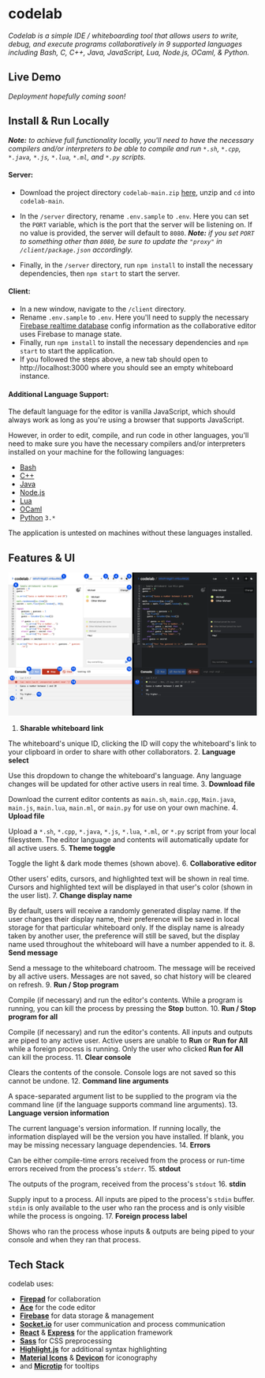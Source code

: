 # codelab
*Codelab is a simple IDE / whiteboarding tool that allows users to write, debug, and execute programs collaboratively in 9 supported languages including Bash, C, C++, Java, JavaScript, Lua, Node.js, OCaml, & Python.*

## Live Demo
*Deployment hopefully coming soon!*
## Install & Run Locally
***Note:** to achieve full functionality locally, you'll need to have the necessary compilers and/or interpreters to be able to compile and run `*.sh`, `*.cpp`, `*.java`, `*.js`, `*.lua`, `*.ml`, and `*.py` scripts.*

#### Server:
* Download the project directory `codelab-main.zip` [here](https://github.com/mhollingshead/codelab/archive/refs/heads/main.zip), unzip and `cd` into `codelab-main`. 
* In the `/server` directory, rename `.env.sample` to `.env`. Here you can set the `PORT` variable, which is the port that the server will be listening on. If no value is provided, the server will default to `8080`. 
***Note:** if you set `PORT` to something other than `8080`, be sure to update the `"proxy"` in `/client/package.json` accordingly.*

* Finally, in the `/server` directory, run `npm install` to install the necessary dependencies, then `npm start` to start the server.

#### Client:
* In a new window, navigate to the `/client` directory.
* Rename `.env.sample` to `.env`. Here you'll need to supply the necessary [Firebase realtime database](https://firebase.google.com/products/realtime-database) config information as the collaborative editor uses Firebase to manage state.
* Finally, run `npm install` to install the necessary dependencies and `npm start` to start the application.
* If you followed the steps above, a new tab should open to http://localhost:3000 where you should see an empty whiteboard instance.

#### Additional Language Support:
The default language for the editor is vanilla JavaScript, which should always work as long as you're using a browser that supports JavaScript.

However, in order to edit, compile, and run code in other languages, you'll need to make sure you have the necessary compilers and/or interpreters installed on your machine for the following languages:
* [Bash](https://www.gnu.org/software/bash/)
* [C++](https://www.cplusplus.com/)
* [Java](https://www.java.com/en/)
* [Node.js](https://nodejs.org/en/)
* [Lua](https://www.lua.org/)
* [OCaml](https://ocaml.org/)
* [Python](https://www.python.org/) `3.*`

The application is untested on machines without these languages installed.

## Features & UI
![enter image description here](/client/public/UI-01.png)

 1. **Sharable whiteboard link**

  The whiteboard's unique ID, clicking the ID will copy the whiteboard's link to your clipboard in order to share with other collaborators.
 2. **Language select** 

  Use this dropdown to change the whiteboard's language. Any language changes will be updated for other active users in real time.
 3. **Download file**

  Download the current editor contents as `main.sh`, `main.cpp`, `Main.java`, `main.js`, `main.lua`, `main.ml`, or `main.py` for use on your own machine.
 4. **Upload file**

  Upload a `*.sh`, `*.cpp`, `*.java`, `*.js`, `*.lua`, `*.ml`, or `*.py` script from your local filesystem. The editor language and contents will automatically update for all active users.
 5. **Theme toggle**

  Toggle the light & dark mode themes (shown above).
 6. **Collaborative editor**

  Other users' edits, cursors, and highlighted text will be shown in real time. Cursors and highlighted text will be displayed in that user's color (shown in the user list).
 7. **Change display name**

  By default, users will receive a randomly generated display name. If the user changes their display name, their preference will be saved in local storage for that particular whiteboard only. If the display name is already taken by another user, the preference will still be saved, but the display name used throughout the whiteboard will have a number appended to it.
8. **Send message**

 Send a message to the whiteboard chatroom. The message will be received by all active users. Messages are not saved, so chat history will be cleared on refresh. 
9. **Run / Stop program**

 Compile (if necessary) and run the editor's contents.  While a program is running, you can kill the process by pressing the **Stop** button.
10. **Run / Stop program for all**

 Compile (if necessary) and run the editor's contents. All inputs and outputs are piped to any active user. Active users are unable to **Run** or **Run for All** while a foreign process is running. Only the user who clicked **Run for All** can kill the process.
11. **Clear console**

 Clears the contents of the console. Console logs are not saved so this cannot be undone.
12. **Command line arguments**

 A space-separated argument list to be supplied to the program via the command line (if the language supports command line arguments).
13. **Language version information**

 The current language's version information. If running locally, the information displayed will be the version you have installed. If blank, you may be missing necessary language dependencies.
14. **Errors**

 Can be either compile-time errors received from the process or run-time errors received from the process's `stderr`.
15. **stdout**

 The outputs of the program, received from the process's `stdout`
16. **stdin**

 Supply input to a process. All inputs are piped to the process's `stdin` buffer. `stdin` is only available to the user who ran the process and is only visible while the process is ongoing. 
17. **Foreign process label**

 Shows who ran the process whose inputs & outputs are being piped to your console and when they ran that process.

## Tech Stack
codelab uses:
* **[Firepad](https://firepad.io/)** for collaboration
* **[Ace](https://ace.c9.io/)** for the code editor
* **[Firebase](https://firebase.google.com/)** for data storage & management
* **[Socket.io](https://socket.io/)** for user communication and process communication
* **[React](https://reactjs.org/)** & **[Express](https://expressjs.com/)** for the application framework
* **[Sass](https://sass-lang.com/)** for CSS preprocessing
* **[Highlight.js](https://highlightjs.org/)** for additional syntax highlighting
* **[Material Icons](https://google.github.io/material-design-icons/)** & **[Devicon](https://devicon.dev/)** for iconography
* and **[Microtip](https://microtip.vercel.app/)** for tooltips